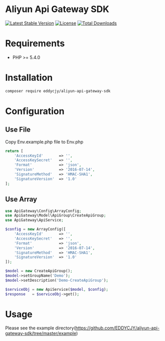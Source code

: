 # Aliyun Api Gateway SDK

[![Latest Stable Version](https://poser.pugx.org/EDDYCJY/aliyun-api-gateway-sdk/v/stable)](https://packagist.org/packages/eddycjy/aliyun-api-gateway-sdk)
[![License](https://poser.pugx.org/EDDYCJY/aliyun-api-gateway-sdk/license)](https://packagist.org/packages/eddycjy/aliyun-api-gateway-sdk)
[![Total Downloads](https://poser.pugx.org/EDDYCJY/aliyun-api-gateway-sdk/downloads)](https://packagist.org/packages/eddycjy/aliyun-api-gateway-sdk)

# Requirements

- PHP >= 5.4.0

# Installation

``` sh
composer require eddycjy/aliyun-api-gateway-sdk
```

# Configuration

## Use File

Copy Env.example.php file to Env.php

``` php
return [
    'AccessKeyId'       => '',
    'AccessKeySecret'   => '',
    'Format'            => 'json',
    'Version'           => '2016-07-14',
    'SignatureMethod'   => 'HMAC-SHA1',
    'SignatureVersion'  => '1.0'
];
```

## Use Array
``` php
use ApiGateway\Config\ArrayConfig;
use ApiGateway\Model\ApiGroup\CreateApiGroup;
use ApiGateway\ApiService;

$config = new ArrayConfig([
    'AccessKeyId'       => '',
    'AccessKeySecret'   => '',
    'Format'            => 'json',
    'Version'           => '2016-07-14',
    'SignatureMethod'   => 'HMAC-SHA1',
    'SignatureVersion'  => '1.0'
]);

$model = new CreateApiGroup();
$model->setGroupName('Demo');
$model->setDescription('Demo-CreateApiGroup');

$serviceObj = new ApiService($model, $config);
$response   = $serviceObj->get();

```

# Usage

Please see the example directory(https://github.com/EDDYCJY/aliyun-api-gateway-sdk/tree/master/example)
